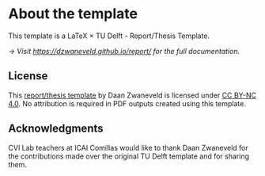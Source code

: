 # About the template

This template is a LaTeX × TU Delft - Report/Thesis Template.

*→ Visit https://dzwaneveld.github.io/report/ for the full documentation.*

## License

This [report/thesis template](https://github.com/dzwaneveld/TU-Delft-Unofficial-Report-Template) by Daan Zwaneveld is licensed under [CC BY-NC 4.0](https://creativecommons.org/licenses/by-nc/4.0/). No attribution is required in PDF outputs created using this template.

## Acknowledgments
CVI Lab teachers at ICAI Comillas would like to thank Daan Zwaneveld for the contributions made over the original TU Delft template and for sharing them.
